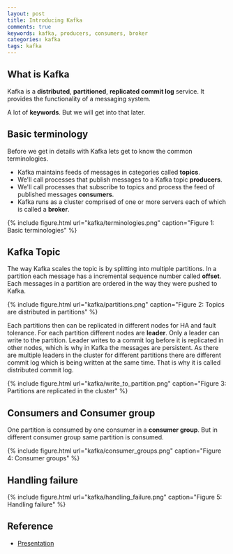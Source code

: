 ```yaml
---
layout: post
title: Introducing Kafka
comments: true
keywords: kafka, producers, consumers, broker
categories: kafka
tags: kafka
---
```

## What is Kafka
Kafka is a **distributed**, **partitioned**, **replicated commit log** service.
It provides the functionality of a messaging system.

A lot of **keywords**. But we will get into that later.

## Basic terminology
Before we get in details with Kafka lets get to know the common terminologies.

* Kafka maintains feeds of messages in categories called **topics**.
* We'll call processes that publish messages to a Kafka topic **producers**.
* We'll call processes that subscribe to topics and process the feed of published messages **consumers**.
* Kafka runs as a cluster comprised of one or more servers each of which is called a **broker**.

{% include figure.html url="kafka/terminologies.png"
           caption="Figure 1: Basic terminologies" %}

## Kafka Topic
The way Kafka scales the topic is by splitting into multiple partitions.
In a partition each message has a incremental sequence number called **offset**.
Each messages in a partition are ordered in the way they were pushed to Kafka.

{% include figure.html url="kafka/partitions.png"
           caption="Figure 2: Topics are distributed in partitions" %}

Each partitions then can be replicated in different nodes for HA and fault tolerance.
For each partition different nodes are **leader**. Only a leader can write to the partition.
Leader writes to a commit log before it is replicated in other nodes, which is why in Kafka the messages are persistent. 
As there are multiple leaders in the cluster for different partitions 
there are different commit log which is being written at the same time. That is why it is called
distributed commit log.

{% include figure.html url="kafka/write_to_partition.png"
           caption="Figure 3: Partitions are replicated in the cluster" %}

## Consumers and Consumer group

One partition is consumed by one consumer in a **consumer group**.
But in different consumer group same partition is consumed. 

{% include figure.html url="kafka/consumer_groups.png"
           caption="Figure 4: Consumer groups" %}


## Handling failure
{% include figure.html url="kafka/handling_failure.png"
           caption="Figure 5: Handling failure" %}


## Reference
* [Presentation](https://docs.google.com/presentation/d/1tZQZQv7iRrYSEJr-qFBON7B9bV8kAmox56wV3Qq_S0E/pub?start=false&loop=false&delayms=3000)